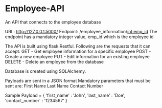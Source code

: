 # Employee-API
An API that connects to the employee database

URL: http://127.0.0.1:5000/
Endpoint: /employee_information/<int:emp_id>
The endpoint has a mandatory integer value, emp_id which is the employee id

The API is built using flask Restful. 
Following are the requests that it can accept:
GET - Get employee information for a specific employee
POST - Create a new employee
PUT - Edit information for an existing employee
DELETE - Delete an employee from the database

Database is created using SQLAlchemy.

Payloads are sent in a JSON format
Mandatory parameters that must be sent are:
First Name
Last Name
Contact Number

Sample Payload = {
                    'first_name' : 'John',
                    'last_name' : 'Doe',
                    'contact_number' : '1234567'
                 }

